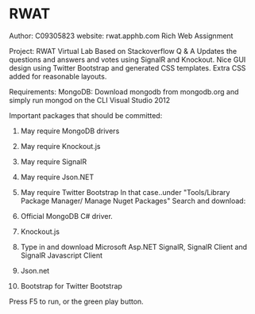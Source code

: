 RWAT
====
Author: C09305823
website: rwat.apphb.com
Rich Web Assignment

Project: RWAT Virtual Lab
Based on Stackoverflow Q & A
Updates the questions and answers and votes using SignalR and Knockout. 
Nice GUI design using Twitter Bootstrap and generated CSS templates.
Extra CSS added for reasonable layouts. 



Requirements:
MongoDB: Download mongodb from mongodb.org and simply run mongod on the CLI
Visual Studio 2012

Important packages that should be committed: 

1. May require MongoDB drivers
2. May require Knockout.js 
3. May require SignalR 
4. May require Json.NET 
5. May require Twitter Bootstrap 
In that case..under "Tools/Library Package Manager/ Manage Nuget Packages"
Search and download: 

1. Official MongoDB C# driver.
2. Knockout.js 
3. Type in and download Microsoft Asp.NET SignalR, SignalR Client and SignalR Javascript Client
4. Json.net
5. Bootstrap for Twitter Bootstrap

Press F5 to run, or the green play button. 

